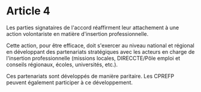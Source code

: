 # Article 4

Les parties signataires de l'accord réaffirment leur attachement à une action volontariste en matière d'insertion professionnelle.

Cette action, pour être efficace, doit s'exercer au niveau national et régional en développant des partenariats stratégiques avec les acteurs en charge de l'insertion professionnelle (missions locales, DIRECCTE/Pôle emploi et conseils régionaux, écoles, universités, etc.).

Ces partenariats sont développés de manière paritaire. Les CPREFP peuvent également participer à ce développement.

